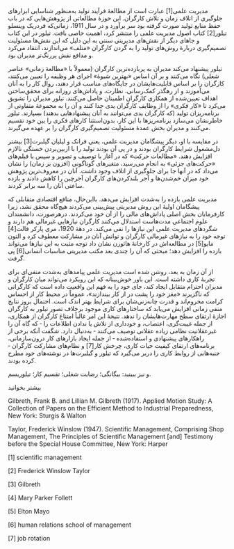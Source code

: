  مدیریت علمی[1] عبارت است از مطالعۀ فرآیند تولید به‌منظور شناسایی ابزارهای جلوگیری از اتلاف زمان و تلاش کارگران. این حوزهٔ مطالعاتی از پژوهش‌هایی که در باب حفظ منابع تولید صورت گرفته بود سر برآورد و در سال 1911، زمانی‌که فردریک وینسلو تیلور[2] کتاب اصول مدیریت علمی را منتشر کرد، اهمیت خاصی یافت. تیلور در این کتاب و جاهای دیگر از نقش‌های مدیریتی سنتی به این دلیل که این نقش‌ها مسئولیت تصمیم‌گیری دربارهٔ روش‌های تولید را به گردن کارگران «متلف» می‌اندازند، انتقاد می‌کرد و مدافع نقش پررنگ‌تر مدیران بود.

 تیلور پیشنهاد می‌کند مدیران به پربازده‌ترین کارگران (معمولاً با «مطالعهٔ زمانی» عناصر شغلی) نگاه می‌کنند و بر آن اساس «بهترین شیوۀ» اجرای هر وظیفه را تعیین می‌کنند، کارگران را بر اساس قابلیت‌هایشان در جایگاه‌های مناسب قرار دهند، روال کار را به آنان می‌آموزند و از رهگذر کمک‌رسانی، نظارت، و پاداش‌های روزانه برای محقق‌ساختن اهداف تعیین‌شده از همکاری کارگران اطمینان حاصل می‌کنند. تیلور مدیران را تشویق می‌کرد تا «کار فکری» را از وظایف کارگران یدی جدا کنند و آن را به مجموعهٔ متفاوتی از برنامه‌ریزان تولید (که کارگران یدی می‌توانند به آنان پیشنهادهایی بدهند) بسپارند. تیلور خاطرنشان می‌سازد برنامه‌ریزها با این کار، بدون‌استثنا کارهای فکری را بین خود تقسیم می‌کنند و مدیران بخش عمدهٔ مسئولیت تصمیم‌گیری کارگران را بر عهده می‌گیرند.

در مقایسه با او، دیگر پیشگامان مدیریت علمی، یعنی فرانک و لیلیان گیلبرت[3] بیشتر دل‌مشغول شرایط کارگران بودند و در پی آن بودند تولید را با ازبین‌بردن خستگی نالازم افزایش دهند. «مطالعات حرکت» که در آغاز با توصیف و تصویر و سپس با فیلم‌های «حرکت‌های جزئی» به انجام می‌رسید، متغیرهای گوناگونی (افزون بر زمان) را نشان می‌داد که در آنها جا برای جلوگیری از اتلاف وجود داشت. آنان در معروف‌ترین پژوهش خود میزان خم‌شدن‌ها و آجر بلندکردن‌های کارگران آجرچین را کاهش دادند و بازده ساعتی آنان را سه برابر کردند.

 مدیریت علمی بازده را به‌شدت افزایش می‌دهد. بااین‌حال، منافع اقتصادی متقابلی که پیشگامان اولیۀ این روش مدیریتی پیش‌بینی می‌کردند هیچ‌گاه محقق نشد، زیرا کارفرمایان بخش اصلی پاداش‌های مالی را از آن خود می‌کردند. درهرصورت، دانشمندان علوم اجتماعی مدت‌هاست استدلال می‌کنند کارگران نیازهایی غیرمالی هم دارند و شگردهای مدیریت علمی این نیازها را نفی می‌کند. در دههٔ 1920، مری پارکر فالت[4] توجه خود را به نیازهای غیرمالی کارگران و توانش آنان در مشارکت معطوف کرد و التون مایو[5] در مطالعه‌اش در کارخانۀ هاثورن نشان داد توجه مثبت به این نیازها می‌تواند بازده را افزایش دهد؛ مبحثی که آن را چندی بعد مکتب مدیریتی مناسبات انسانی[6] پی گرفت.

 از آن زمان به بعد، روشن شده است مدیریت علمی پیامدهای به‌شدت منفی‌ای برای تجربهٔ کاری داشته است. این باور خوش‌بینانه که این رویکرد می‌تواند میان کارگران و مدیران احترام متقابل ایجاد کند، جای خود را به فهم این واقعیت داده است که کارگرانی که ناگزیرند «مغز خود را پشت در از کار بیندازند»، عموماً در محیط کار از احساس کرامت محروم‌اند و قدرت چانه‌زنی‌شان برای شرایط بهتر اندک است. احتمال بروز نتایج منفی زمانی افزایش می‌یابد که ساختارهای کاری موجود برخلاف تصور تیلور به کارگران اجازهٔ ارتقای سطح مهارت‌هایشان را ندهد. نتیجهٔ این امر غالباً امتناع کارگران از همکاری، از جمله غیبت‌گری، اعتصاب، و خودداری از تلاش یا ندادن اطلاعات را ‐ که گاه آن را غیرعقلانیت نظامی زیاده عقلانی توصیف می‌کنند ‐ به‌دنبال دارد. شگفت آنکه برخی از راهکارهای پیشنهادی و استفاده‌شده ‐ از جمله ایجاد بازارهای کار درون‌سازمانی، برنامه‌های ارتقای کیفیت حیات کاری، چرخش کار[7] و نظام‌های مشارکت کارگران ‐ جنبه‌هایی از روابط کاری را دربر می‌گیرد که تیلور و گیلبرت‌ها در نوشته‌های خود مطرح کرده بودند.

 و نیز ببینید: بیگانگی؛ رضایت‌ شغلی؛ تقسیم کار؛ تیلوریسم.

بیشتر بخوانید

Gilbreth, Frank B. and Lillian M. Gilbreth (1917). Applied Motion Study: A Collection of Papers on the Efficient Method to Industrial Preparedness, New York: Sturgis & Walton

Taylor, Frederick Winslow (1947). Scientific Management, Comprising Shop Management, The Principles of Scientific Management [and] Testimony before the Special House Committee, New York: Harper

 [1] scientific management

[2] Frederick Winslow Taylor

[3] Gilbreth

 [4] Mary Parker Follett

 [5] Elton Mayo

[6] human relations school of management

 [7] job rotation

 

 

 

 